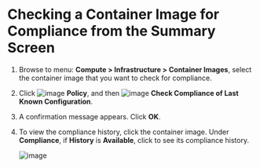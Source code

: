 # Checking a Container Image for Compliance from the Summary Screen

1. Browse to menu: **Compute > Infrastructure > Container Images**, select the
   container image that you want to check for compliance.

2. Click ![image](../images/1941.png) **Policy**, and then
   ![image](../images/1942.png) **Check Compliance of Last Known Configuration**.

3. A confirmation message appears. Click **OK**.

4. To view the compliance history, click the container image. Under
   **Compliance**, if **History** is **Available**, click to see its compliance
   history.

    ![image](../images/1943.png)
